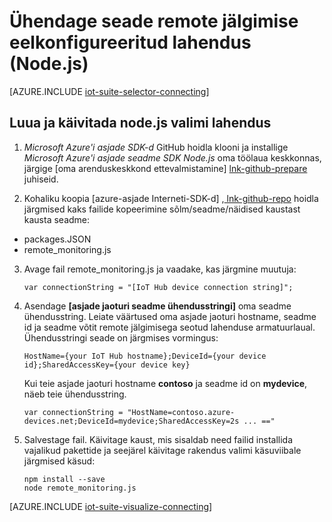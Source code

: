 <properties
   pageTitle="Ühendage seade Node.js abil | Microsoft Azure'i"
   description="Selles artiklis kirjeldatakse Azure'i asjade komplekti eelkonfigureeritud remote jälgimisega seotud lahenduse saate rakendust kirjutatud Node.js seadmega ühendada."
   services=""
   suite="iot-suite"
   documentationCenter="na"
   authors="dominicbetts"
   manager="timlt"
   editor=""/>

<tags
   ms.service="iot-suite"
   ms.devlang="na"
   ms.topic="article"
   ms.tgt_pltfrm="na"
   ms.workload="na"
   ms.date="10/05/2016"
   ms.author="dobett"/>


# <a name="connect-your-device-to-the-remote-monitoring-preconfigured-solution-nodejs"></a>Ühendage seade remote jälgimise eelkonfigureeritud lahendus (Node.js)

[AZURE.INCLUDE [iot-suite-selector-connecting](../../includes/iot-suite-selector-connecting.md)]

## <a name="build-and-run-the-nodejs-sample-solution"></a>Luua ja käivitada node.js valimi lahendus

1. *Microsoft Azure'i asjade SDK-d* GitHub hoidla klooni ja installige *Microsoft Azure'i asjade seadme SDK Node.js* oma töölaua keskkonnas, järgige [oma arenduskeskkond ettevalmistamine] [ lnk-github-prepare] juhiseid.

2. Kohaliku koopia [azure-asjade Interneti-SDK-d] ,[ lnk-github-repo] hoidla järgmised kaks failide kopeerimine sõlm/seadme/näidised kaustast kausta seadme:

  - packages.JSON
  - remote_monitoring.js

3. Avage fail remote_monitoring.js ja vaadake, kas järgmine muutuja:

    ```
    var connectionString = "[IoT Hub device connection string]";
    ```

4. Asendage **[asjade jaoturi seadme ühendusstringi]** oma seadme ühendusstring. Leiate väärtused oma asjade jaoturi hostname, seadme id ja seadme võtit remote jälgimisega seotud lahenduse armatuurlaual. Ühendusstringi seade on järgmises vormingus:

    ```
    HostName={your IoT Hub hostname};DeviceId={your device id};SharedAccessKey={your device key}
    ```

    Kui teie asjade jaoturi hostname **contoso** ja seadme id on **mydevice**, näeb teie ühendusstring.

    ```
    var connectionString = "HostName=contoso.azure-devices.net;DeviceId=mydevice;SharedAccessKey=2s ... =="
    ```

5. Salvestage fail. Käivitage kaust, mis sisaldab need failid installida vajalikud pakettide ja seejärel käivitage rakendus valimi käsuviibale järgmised käsud:

    ```
    npm install --save
    node remote_monitoring.js
    ```

[AZURE.INCLUDE [iot-suite-visualize-connecting](../../includes/iot-suite-visualize-connecting.md)]

[lnk-github-repo]: https://github.com/azure/azure-iot-sdks
[lnk-github-prepare]: https://github.com/Azure/azure-iot-sdks/blob/master/doc/get_started/node-devbox-setup.md